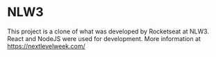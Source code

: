 # NLW3
 This project is a clone of what was developed by Rocketseat at NLW3. React and NodeJS were used for development.  More information at https://nextlevelweek.com/
